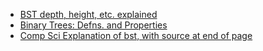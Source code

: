 * [BST depth, height, etc. explained](https://stackoverflow.com/questions/2603692/what-is-the-difference-between-tree-depth-and-height)
* [Binary Trees: Defns. and Properties](https://opendsa-server.cs.vt.edu/ODSA/Books/CS3/html/BinaryTree.html#definitions-and-properties)
* [Comp Sci Explanation of bst, with source at end of page](https://www.cs.cmu.edu/~adamchik/15-121/lectures/Trees/trees.html)
